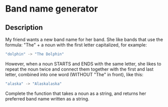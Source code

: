 # Band name generator

## Description

My friend wants a new band name for her band. She like bands that use the formula: "The" + a noun with the first letter capitalized, for example:

```go
"dolphin" -> "The Dolphin"
```

However, when a noun STARTS and ENDS with the same letter, she likes to repeat the noun twice and connect them together with the first and last letter, combined into one word (WITHOUT "The" in front), like this:

```go
"alaska" -> "Alaskalaska"
```

Complete the function that takes a noun as a string, and returns her preferred band name written as a string.

